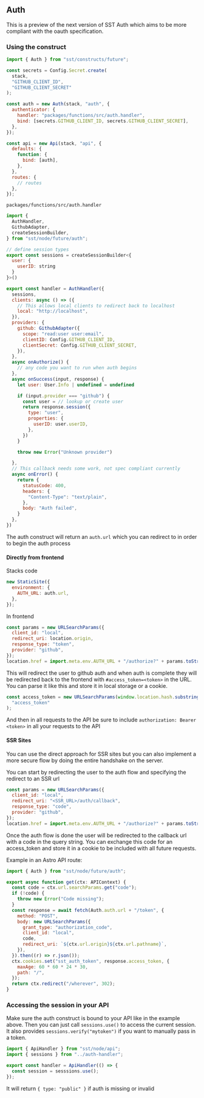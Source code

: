 ## Auth

This is a preview of the next version of SST Auth which aims to be more compliant with the oauth specification.

### Using the construct

```js
import { Auth } from "sst/constructs/future";

const secrets = Config.Secret.create(
  stack,
  "GITHUB_CLIENT_ID",
  "GITHUB_CLIENT_SECRET"
);

const auth = new Auth(stack, "auth", {
  authenticator: {
    handler: "packages/functions/src/auth.handler",
    bind: [secrets.GITHUB_CLIENT_ID, secrets.GITHUB_CLIENT_SECRET],
  },
});

const api = new Api(stack, "api", {
  defaults: {
    function: {
      bind: [auth],
    },
  },
  routes: {
    // routes
  },
});
```

`packages/functions/src/auth.handler`

```js
import {
  AuthHandler,
  GithubAdapter,
  createSessionBuilder,
} from "sst/node/future/auth";

// define session types
export const sessions = createSessionBuilder<{
  user: {
    userID: string
  }
}>()

export const handler = AuthHandler({
  sessions,
  clients: async () => ({
    // This allows local clients to redirect back to localhost
    local: "http://localhost",
  }),
  providers: {
    github: GithubAdapter({
      scope: "read:user user:email",
      clientID: Config.GITHUB_CLIENT_ID,
      clientSecret: Config.GITHUB_CLIENT_SECRET,
    }),
  },
  async onAuthorize() {
    // any code you want to run when auth begins
  },
  async onSuccess(input, response) {
    let user: User.Info | undefined = undefined

    if (input.provider === "github") {
      const user = // lookup or create user
      return response.session({
        type: "user",
        properties: {
          userID: user.userID,
        },
      })
    }

    throw new Error("Unknown provider")

  },
  // This callback needs some work, not spec compliant currently
  async onError() {
    return {
      statusCode: 400,
      headers: {
        "Content-Type": "text/plain",
      },
      body: "Auth failed",
    }
  },
})

```

The auth construct will return an `auth.url` which you can redirect to in order to begin the auth process

#### Directly from frontend

Stacks code

```js
new StaticSite({
  environment: {
    AUTH_URL: auth.url,
  },
});
```

In frontend

```js
const params = new URLSearchParams({
  client_id: "local",
  redirect_uri: location.origin,
  response_type: "token",
  provider: "github",
});
location.href = import.meta.env.AUTH_URL + "/authorize?" + params.toString();
```

This will redirect the user to github auth and when auth is complete they will be redirected back to the frontend with `#access_token=<token>` in the URL. You can parse it like this and store it in local storage or a cookie.

```js
const access_token = new URLSearchParams(window.location.hash.substring(1)).get(
  "access_token"
);
```

And then in all requests to the API be sure to include `authorization: Bearer <token>` in all your requests to the API

#### SSR Sites

You can use the direct approach for SSR sites but you can also implement a more secure flow by doing the entire handshake on the server.

You can start by redirecting the user to the auth flow and specifying the redirect to an SSR url

```js
const params = new URLSearchParams({
  client_id: "local",
  redirect_uri: "<SSR_URL>/auth/callback",
  response_type: "code",
  provider: "github",
});
location.href = import.meta.env.AUTH_URL + "/authorize?" + params.toString();
```

Once the auth flow is done the user will be redirected to the callback url with a code in the query string. You can exchange this code for an access_token and store it in a cookie to be included with all future requests.

Example in an Astro API route:

```js
import { Auth } from "sst/node/future/auth";

export async function get(ctx: APIContext) {
  const code = ctx.url.searchParams.get("code");
  if (!code) {
    throw new Error("Code missing");
  }
  const response = await fetch(Auth.auth.url + "/token", {
    method: "POST",
    body: new URLSearchParams({
      grant_type: "authorization_code",
      client_id: "local",
      code,
      redirect_uri: `${ctx.url.origin}${ctx.url.pathname}`,
    }),
  }).then((r) => r.json());
  ctx.cookies.set("sst_auth_token", response.access_token, {
    maxAge: 60 * 60 * 24 * 30,
    path: "/",
  });
  return ctx.redirect("/wherever", 302);
}
```

### Accessing the session in your API

Make sure the auth construct is bound to your API like in the example above. Then you can just call `sessions.use()` to access the current session. It also provides `sessions.verify("mytoken")` if you want to manually pass in a token.

```js
import { ApiHandler } from "sst/node/api";
import { sessions } from "../auth-handler";

export const handler = ApiHandler(() => {
  const session = sesssions.use();
});
```

It will return `{ type: "public" }` if auth is missing or invalid
